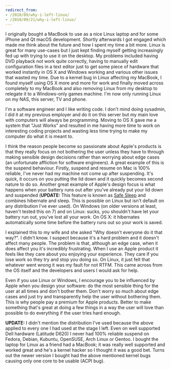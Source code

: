 ```yaml
---
redirect_from:
- /2010/09/why-i-left-linux/
- /2010/09/21/why-i-left-linux/
---
```

I originally bought a MacBook to use as a nice Linux laptop and for some iPhone and Qt macOS development. Shortly afterwards I got engaged which made me think about the future and how I spent my time a bit more. Linux is great for many use-cases but I just kept finding myself getting increasingly fed up with trying to use it on the desktop. My problems included having DVD playback not work quite correctly, having to manually edit configuration files in a text editor just to get some piece of hardware that worked instantly in OS X and Windows working and various other issues that wasted my time. Due to a kernel bug in Linux affecting my MacBook, I found myself using OS X more and more for work and finally moved across completely to my MacBook and also removing Linux from my desktop to relegate it to a Windows-only games machine. I'm now only running Linux on my NAS, this server, TV and phone.

I'm a software engineer and I like writing code. I don't mind doing sysadmin, I did it at my previous employer and do it on this server but my main love with computers will always be programming. Moving to OS X gave me a system that "Just Works" and resulted in me having more time to work on interesting coding projects and wasting less time trying to make my computer do what it is meant to.

I think the reason people become so passionate about Apple's products is that they really focus on not bothering the user unless they have to through making sensible design decisions rather than worrying about edge cases (an unfortunate affliction for software engineers). A great example of this is the suspend behaviour. Firstly, suspend and resume on Mac is 100% reliable, I've never had my machine not come up after suspending. It's quick, it occurs on you putting the lid down and it quickly becomes second nature to do so. Another great example of Apple's design focus is what happens when your battery runs out after you've already put your lid down and suspended (**UPDATE:** This feature is known as <a href="https://en.wikipedia.org/wiki/Hibernation_(computing)#macOS">Safe Sleep</a> and combines hibernate and sleep. This is possible on Linux but isn't default on any distribution I've ever used). On Windows (on older versions at least, haven't tested this on 7) and on Linux: sucks, you shouldn't have let your battery run out, you've lost all your work. On OS X: it hibernates automatically some time before the battery runs out so your work is saved.

I explained this to my wife and she asked "Why doesn't everyone do it that way?". I didn't know. I suspect because it's a hard problem and it doesn't affect many people. The problem is that, although an edge case, when it does affect you it's incredibly frustrating. When I use an Apple product it feels like they care about you enjoying your experience. They care if you lose work so they try and stop you doing so. On Linux, it just felt that whatever went wrong it was my fault for not RTFM. This came across from the OS itself and the developers and users I would ask for help.

Even if you use Linux or Windows, I encourage you to be influenced by Apple when you design your software: do the most sensible thing for the user at all times and don't bother them. Don't worry so much about edge cases and just try and transparently help the user without bothering them. This is why people pay a premium for Apple products. Better to make something that's great at doing a few things in a way the user will love than possible to do everything if the user tries hard enough.

**UPDATE:** I didn't mention the distribution I've used because the above applied to every one I had used at the stage I left. Even on well supported Dell hardware (Latitude D620) I never had 100% reliable suspend on Fedora, Debian, Kubuntu, OpenSUSE, Arch Linux or Gentoo. I bought the laptop for Linux as a friend had a MacBook; it was really well supported and worked great and he's a kernel hacker so I thought it was a good bet. Turns out the newer version I bought had the above mentioned kernel bugs causing only one core to be usable (ACPI bug).
